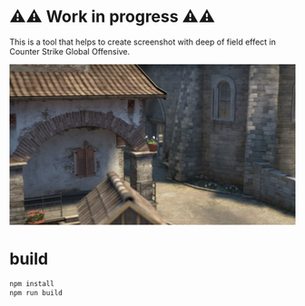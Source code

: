 # ⚠️⚠️ Work in progress ⚠️⚠️

This is a tool that helps to create screenshot with deep of field effect in Counter Strike Global Offensive.

![Example](/doc/example1.jpg "Example")

# build

```
npm install
npm run build
```
